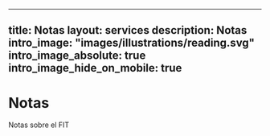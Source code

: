 <!-- ---
title: Services
layout: services
description: Services
intro_image: "images/illustrations/reading.svg"
intro_image_absolute: true
intro_image_hide_on_mobile: true
--- -->
---
title: Notas
layout: services
description: Notas
intro_image: "images/illustrations/reading.svg"
intro_image_absolute: true
intro_image_hide_on_mobile: true
---
# Notas

Notas sobre el FIT
